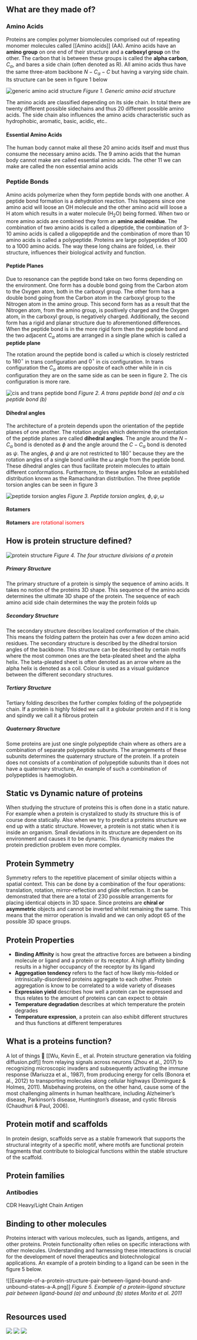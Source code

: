 ## What are they made of?
### Amino Acids
Proteins are complex polymer biomolecules comprised out of repeating monomer molecules called [[Amino acids]] (AA). Amino acids have an **amino group** on one end of their structure and a **carboxyl group** on the other. The carbon that is between these groups is called the **alpha carbon**, $C_\alpha$, and bares a side chain (often denoted as R). All amino acids thus have the same three-atom backbone $N-C_\alpha-C$ but having a varying side chain. Its structure can be seen in figure 1 below

![generic amino acid structure](https://upload.wikimedia.org/wikipedia/commons/4/45/Amino_acid_generic_structure.png)
*Figure 1. Generic amino acid structure*

The amino acids are classified depending on its side chain. In total there are twenty different possible sidechains and thus 20 different possible amino acids. The side chain also influences the amino acids characteristic such as hydrophobic, aromatic, basic, acidic, etc.. 
#### Essential Amino Acids
The human body cannot make all these 20 amino acids itself and must thus consume the necessary amino acids. The 9 amino acids that the human body cannot make are called essential amino acids. The other 11 we can make are called the non essential amino acids
### Peptide Bonds
Amino acids polymerize when they form peptide bonds with one another. A peptide bond formation is a dehydration reaction. This happens since one amino acid will loose an OH molecule and the other amino acid will loose a H atom which results in a water molecule (H<sub>2</sub>O) being formed.
When two or more amino acids are combined they form an **amino acid residue**. The combination of two amino acids is called a dipeptide, the combination of 3-10 amino acids is called a oligopeptide and the combination of more than 10 amino acids is called a polypeptide. Proteins are large polypeptides of 300 to a 1000 amino acids. The way these long chains are folded, i.e. their structure, influences their biological activity and function. 
#### Peptide Planes
Due to resonance can the peptide bond take on two forms depending on the environment. One form has a double bond going from the Carbon atom to the Oxygen atom, both in the carboxyl group. The other form has a double bond going from the Carbon atom in the carboxyl group to the Nitrogen atom in the amino group. This second form has as a result that the Nitrogen atom, from the amino group, is positively charged and the Oxygen atom, in the carboxyl group, is negatively charged. Additionally, the second form has a rigid and planar structure due to aforementioned differences.
When the peptide bond is in the more rigid form then the peptide bond and the two adjacent $C_\alpha$ atoms are arranged in a single plane which is called a **peptide plane**

The rotation around the peptide bond is called $\omega$ which is closely restricted to $180^\circ$ in trans configuration and $0^\circ$ in cis configuration. In trans configuration the $C_\alpha$ atoms are opposite of each other while in in cis configuration they are on the same side as can be seen in figure 2. The cis configuration is more rare.

![cis and trans peptide bond](https://www.researchgate.net/profile/Apoorva-Patel-2/publication/11286998/figure/fig3/AS:601795525095424@1520490642078/Peptide-bond-configurations-a-trans-b-cis.png)
*Figure 2. A trans peptide bond (a) and a cis peptide bond (b)*
#### Dihedral angles
The architecture of a protein depends upon the orientation of the peptide planes of one another. The rotation angles which determine the orientation of the peptide planes are called **dihedral angles**. The angle around the $N-C_\alpha$ bond is denoted as $\phi$ and the angle around the $C-C_\alpha$ bond is denoted as $\psi$. The angles, $\phi$ and $\psi$ are not restricted to $180^\circ$ because they are the rotation angles of a single bond unlike the $\omega$ angle from the peptide bond. These dihedral angles can thus facilitate protein molecules to attain different conformations. Furthermore, to these angles follow an established distribution known as the Ramachandran distribution. The three peptide torsion angles can be seen in figure 3

![peptide torsion angles](https://www.cryst.bbk.ac.uk/PPS95/course/9_quaternary/3_geometry/torsion.gif)
*Figure 3. Peptide torsion angles,* $\phi, \psi, \omega$
#### Rotamers
**Rotamers** <span style="color:#ff0000">are rotational isomers</span>
## How is protein structure defined?
![protein structure](https://labster-image-manager.s3.amazonaws.com/2bf1a236-a48f-4751-babf-77359c2b73b1/PSL_protein_structure.en.x512.png)
*Figure 4. The four structure divisions of a protein*
##### Primary Structure
The primary structure of a protein is simply the sequence of amino acids. It takes no notion of the proteins 3D shape. This sequence of the amino acids determines the ultimate 3D shape of the protein. The sequence of each amino acid side chain determines the way the protein folds up
##### Secondary Structure
The secondary structure describes localized conformation of the chain. This means the folding pattern the protein has over a few dozen amino acid residues. The secondary structure is described by the dihedral torsion angles of the backbone. This structure can be described by certain motifs where the most common ones are the beta-pleated sheet and the alpha helix. The beta-pleated sheet is often denoted as an arrow where as the alpha helix is denoted as a coil. Colour is used as a visual guidance between the different secondary structures.
##### Tertiary Structure
Tertiary folding describes the further complex folding of the polypeptide chain. If a protein is highly folded we call it a globular protein and if it is long and spindly we call it a fibrous protein
##### Quaternary Structure
Some proteins are just one single polypeptide chain where as others are a combination of separate polypeptide subunits. The arrangements of these subunits determines the quaternary structure of the protein. If a protein does not consists of a combination of polypeptide subunits than it does not have a quaternary structure, An example of such a combination of polypeptides is haemoglobin. 
## Static vs Dynamic nature of proteins
When studying the structure of proteins this is often done in a static nature. For example when a protein is crystalized to study its structure this is of course done statically. Also when we try to predict a proteins structure we end up with a static structure. However, a protein is not static when it is inside an organism. Small deviations in its structure are dependent on its environment and causes it to be dynamic. This dynamicity makes the protein prediction problem even more complex.
## Protein Symmetry
Symmetry refers to the repetitive placement of similar objects within a spatial context. This can be done by a combination of the four operations: translation, rotation, mirror-reflection and glide reflection. It can be demonstrated that there are a total of 230 possible arrangements for placing identical objects in 3D space. 
Since proteins are **chiral or asymmetric** objects and cannot be inverted whilst remaining the same. This means that the mirror operation is invalid and we can only adopt 65 of the possible 3D space groups.
## Protein Properties
- **Binding Affinity** is how great the attractive forces are between a binding molecule or ligand and a protein or its receptor. A high affinity binding results in a higher occupancy of the receptor by its ligand
- **Aggregation tendency** refers to the fact of how likely mis-folded or intrinsically-disordered proteins aggregate to each other. Protein aggregation is know to be correlated to a wide variety of diseases
- **Expression yield** describes how well a protein can be expressed and thus relates to the amount of proteins can can expect to obtain
- **Temperature degradation** describes at which temperature the protein degrades
- **Temperature expression**, a protein can also exhibit different structures and thus functions at different temperatures
## What is a proteins function?
A lot of things 🥴
[[Wu, Kevin E., et al. Protein structure generation via folding diffusion.pdf]]
	from relaying signals across neurons (Zhou et al., 2017) to recognizing microscopic invaders and subsequently activating the immune response (Mariuzza et al., 1987), from producing energy for cells (Bonora et al., 2012) to transporting molecules along cellular highways (Dominguez & Holmes, 2011). Misbehaving proteins, on the other hand, cause some of the most challenging ailments in human healthcare, including Alzheimer’s disease, Parkinson’s disease, Huntington’s disease, and cystic fibrosis (Chaudhuri & Paul, 2006).
## Protein motif and scaffolds
In protein design, scaffolds serve as a stable framework that supports the structural integrity of a specific motif, where motifs are functional protein fragments that contribute to biological functions
within the stable structure of the scaffold.
## Protein families
### Antibodies
CDR
Heavy/Light Chain
Antigen

## Binding to other molecules
Proteins interact with various molecules, such as ligands, antigens, and other proteins. Protein functionality often relies on specific interactions with other molecules. Understanding and harnessing these interactions is crucial for the development of novel therapeutics and biotechnological applications. An example of a protein binding to a ligand can be seen in the figure 5 below.

![[Example-of-a-protein-structure-pair-between-ligand-bound-and-unbound-states-a-A.png]]
*Figure 5. Example of a protein-ligand structure pair between ligand-bound (a) and unbound (b) states Morita et al. 2011*

![]()
## Resources used
![](https://youtu.be/J6R8zDAl_vw?si=cmcNKclI4Y-Mpq4u)
![](https://youtu.be/EweuU2fEgjw?si=DSx6eNWyXYSujVzS)
![](https://www.youtube.com/watch?v=JUxhEdMOgTQ)